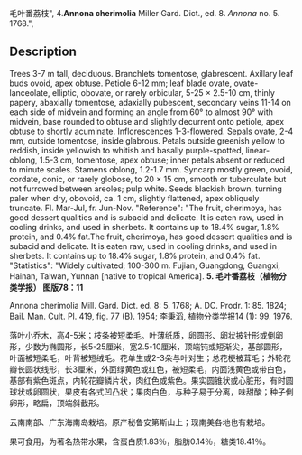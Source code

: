 毛叶番荔枝",
4.**Annona cherimolia** Miller Gard. Dict., ed. 8. *Annona* no. 5. 1768.",

## Description
Trees 3-7 m tall, deciduous. Branchlets tomentose, glabrescent. Axillary leaf buds ovoid, apex obtuse. Petiole 6-12 mm; leaf blade ovate, ovate-lanceolate, elliptic, obovate, or rarely orbicular, 5-25 × 2.5-10 cm, thinly papery, abaxially tomentose, adaxially pubescent, secondary veins 11-14 on each side of midvein and forming an angle from 60° to almost 90° with midvein, base rounded to obtuse and slightly decurrent onto petiole, apex obtuse to shortly acuminate. Inflorescences 1-3-flowered. Sepals ovate, 2-4 mm, outside tomentose, inside glabrous. Petals outside greenish yellow to reddish, inside yellowish to whitish and basally purple-spotted, linear-oblong, 1.5-3 cm, tomentose, apex obtuse; inner petals absent or reduced to minute scales. Stamens oblong, 1.2-1.7 mm. Syncarp mostly green, ovoid, cordate, conic, or rarely globose, to 20 × 15 cm, smooth or tuberculate but not furrowed between areoles; pulp white. Seeds blackish brown, turning paler when dry, obovoid, ca. 1 cm, slightly flattened, apex obliquely truncate. Fl. Mar-Jul, fr. Jun-Nov.
  "Reference": "The fruit, cherimoya, has good dessert qualities and is subacid and delicate. It is eaten raw, used in cooling drinks, and used in sherbets. It contains up to 18.4% sugar, 1.8% protein, and 0.4% fat.The fruit, cherimoya, has good dessert qualities and is subacid and delicate. It is eaten raw, used in cooling drinks, and used in sherbets. It contains up to 18.4% sugar, 1.8% protein, and 0.4% fat.
  "Statistics": "Widely cultivated; 100-300 m. Fujian, Guangdong, Guangxi, Hainan, Taiwan, Yunnan [native to tropical America].
**5. 毛叶番荔枝（植物分类学报） 图版78：11**

Annona cherimolia Mill. Gard. Dict. ed. 8: 5. 1768; A. DC. Prodr. 1: 85. 1824; Bail. Man. Cult. Pl. 419, fig. 77 (B). 1954; 李秉滔, 植物分类学报14 (1): 99. 1976.

落叶小乔木，高4-5米；枝条被短柔毛。叶薄纸质，卵圆形、卵状披针形或倒卵形，少数为椭圆形，长5-25厘米，宽2.5-10厘米，顶端钝或短渐尖，基部圆形，叶面被短柔毛，叶背被短绒毛。花单生或2-3朵与叶对生；总花梗被茸毛；外轮花瓣长圆状线形，长3厘米，外面绿黄色或红色，被短柔毛，内面浅黄色或带白色，基部有紫色斑点，内轮花瓣鳞片状，肉红色或紫色。果实圆锥状或心脏形，有时圆球状或卵圆状，果皮有各式凹凸状；果肉白色，与种子易于分离，味甜酸；种子倒卵形，略扁，顶端斜截形。

云南南部、广东海南岛栽培。原产秘鲁安第斯山上；现南美各地也有栽培。

果可食用，为著名热带水果，含蛋白质1.83％，脂肪0.14％，糖类18.41％。

